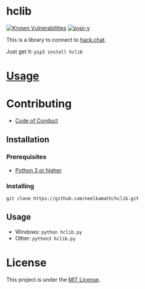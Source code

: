 # hclib

[![Known Vulnerabilities](https://snyk.io/test/github/neelkamath/hclib/badge.svg?targetFile=requirements.txt)](https://snyk.io/test/github/neelkamath/hclib?targetFile=requirements.txt)
[![pypi-v](https://img.shields.io/pypi/v/hclib.svg)](https://pypi.python.org/pypi/hclib)

This is a library to connect to [hack.chat](https://hack.chat/).

Just get it: `pip3 install hclib`

# [Usage](README.rst)

# Contributing

- [Code of Conduct](CODE_OF_CONDUCT.md)

## Installation

### Prerequisites

- [Python 3 or higher](https://www.python.org/downloads/)

### Installing

`git clone https://github.com/neelkamath/hclib.git`

## Usage

- Windows: `python hclib.py`
- Other: `python3 hclib.py`

# License

This project is under the [MIT License](LICENSE).
